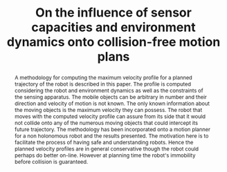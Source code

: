 ---
layout: project-page-new
title: "On the influence of sensor capacities and environment dynamics onto collision-free motion plans "
authors:
  - name: R. Alami
    sup: #
  - name: T. Simeon
    sup: #
  - name: K. Madhava Krishna
    sup: #
affiliations:
  - name: LAAS-CNRS, 7, avenue du Colonel-Roche, Toulouse Cedex- France
    link: #
    sup: #
permalink: /publications/2002/Alami_On-the-influence-of-sensor-capacities/
abstract: "A methodology for computing the maximum velocity profile for a planned trajectory of the robot is described in this paper. The profile is computed considering the robot and environment dynamics as well as the constraints of the sensing apparatus. The mobile objects can be arbitrary in number and their direction and velocity of motion is not known. The only known information about the moving objects is the maximum velocity they can possess. The robot that moves with the computed velocity profile can assure from its side that it would not collide onto any of the numerous moving objects that could intercept its future trajectory. The methodology has been incorporated onto a motion planner for a non holonomous robot and the results presented. The motivation here is to facilitate the process of having safe and understanding robots. Hence the planned velocity profiles are in general conservative though the robot could perhaps do better on-line. However at planning time the robot's immobility before collision is guaranteed. "
paper: https://ieeexplore.ieee.org/stamp/stamp.jsp?tp=&arnumber=1041626
# iframe: https://www.youtube.com/embed/jhjskX4FQwA

---